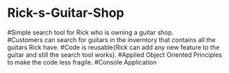 # Rick-s-Guitar-Shop
#Simple search tool for Rick who is owning a guitar shop.<br/>
#Customers can search for guitars in the inverntory that contains all the guitars Rick have.
#Code is reusable(Rick can add any new feature to the guitar and still the search tool works).
#Applied Object Oriented Principles to make the code less fragile.
#Console Application
